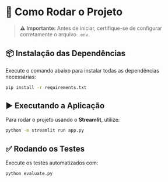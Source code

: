 # 🚀 Como Rodar o Projeto

> **⚠️ Importante:** Antes de iniciar, certifique-se de configurar corretamente o arquivo `.env`.

## 📦 Instalação das Dependências

Execute o comando abaixo para instalar todas as dependências necessárias:

```bash
pip install -r requirements.txt
```

## ▶️ Executando a Aplicação

Para rodar o projeto usando o **Streamlit**, utilize:

```bash
python -m streamlit run app.py
```

## ✅ Rodando os Testes

Execute os testes automatizados com:

```bash
python evaluate.py
```